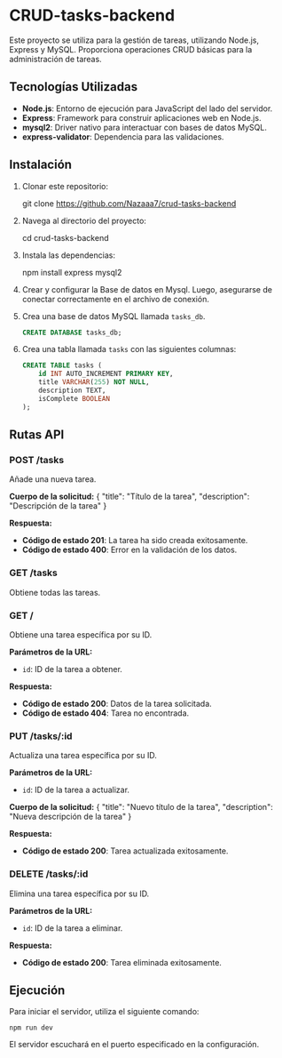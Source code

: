 
# CRUD-tasks-backend

Este proyecto se utiliza para la gestión de tareas, utilizando  Node.js, Express y MySQL. Proporciona operaciones CRUD básicas para la administración de tareas.

## Tecnologías Utilizadas

- **Node.js**: Entorno de ejecución para JavaScript del lado del servidor.
- **Express**: Framework para construir aplicaciones web en Node.js.
- **mysql2**: Driver nativo para interactuar con bases de datos MySQL.
- **express-validator**: Dependencia para las validaciones.

## Instalación

1. Clonar este repositorio:

    git clone https://github.com/Nazaaa7/crud-tasks-backend

2. Navega al directorio del proyecto:

    cd crud-tasks-backend

3. Instala las dependencias:

    npm install express  mysql2 

4. Crear y configurar la Base de datos en Mysql. Luego, asegurarse de conectar correctamente en el archivo de conexión. 

1. Crea una base de datos MySQL llamada `tasks_db`.

    ```sql
    CREATE DATABASE tasks_db;
    ```

2. Crea una tabla llamada `tasks` con las siguientes columnas:

    ```sql
    CREATE TABLE tasks (
        id INT AUTO_INCREMENT PRIMARY KEY,
        title VARCHAR(255) NOT NULL,
        description TEXT,
        isComplete BOOLEAN 
    );
    ```

## Rutas API

### POST /tasks

Añade una nueva tarea.

**Cuerpo de la solicitud:**
{
  "title": "Título de la tarea",
  "description": "Descripción de la tarea"
}

**Respuesta:**
- **Código de estado 201**: La tarea ha sido creada exitosamente.
- **Código de estado 400**: Error en la validación de los datos.

### GET /tasks

Obtiene todas las tareas.

### GET /

Obtiene una tarea específica por su ID.

**Parámetros de la URL:**
- `id`: ID de la tarea a obtener.

**Respuesta:**
- **Código de estado 200**: Datos de la tarea solicitada.
- **Código de estado 404**: Tarea no encontrada.

### PUT /tasks/:id

Actualiza una tarea específica por su ID.

**Parámetros de la URL:**
- `id`: ID de la tarea a actualizar.

**Cuerpo de la solicitud:**
{
  "title": "Nuevo título de la tarea",
  "description": "Nueva descripción de la tarea"
}

**Respuesta:**
- **Código de estado 200**: Tarea actualizada exitosamente.


### DELETE /tasks/:id

Elimina una tarea específica por su ID.

**Parámetros de la URL:**
- `id`: ID de la tarea a eliminar.

**Respuesta:**
- **Código de estado 200**: Tarea eliminada exitosamente.

## Ejecución

Para iniciar el servidor, utiliza el siguiente comando:

    npm run dev

El servidor escuchará en el puerto especificado en la configuración.
